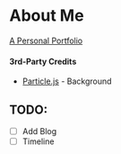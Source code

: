 # About Me
[A Personal Portfolio](https://jhdcruz.github.io/about-me)

#### 3rd-Party Credits
 - [Particle.js](https://github.com/VincentGarreau/particles.js/blob/master/LICENSE.md) - Background

## TODO:
 - [ ] Add Blog
 - [ ] Timeline
